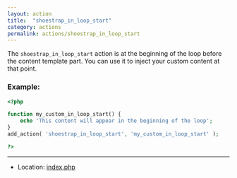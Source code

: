 ```yaml
---
layout: action
title:  "shoestrap_in_loop_start"
category: actions
permalink: actions/shoestrap_in_loop_start
---
```


The `shoestrap_in_loop_start` action is at the beginning of the loop before the content template part.
You can use it to inject your custom content at that point.

### Example:

```php
<?php

function my_custom_in_loop_start() {
	echo 'This content will appear in the beginning of the loop';
}
add_action( 'shoestrap_in_loop_start', 'my_custom_in_loop_start' );

?>
```

<hr>

* Location: [index.php](https://github.com/shoestrap/shoestrap/blob/master/index.php)